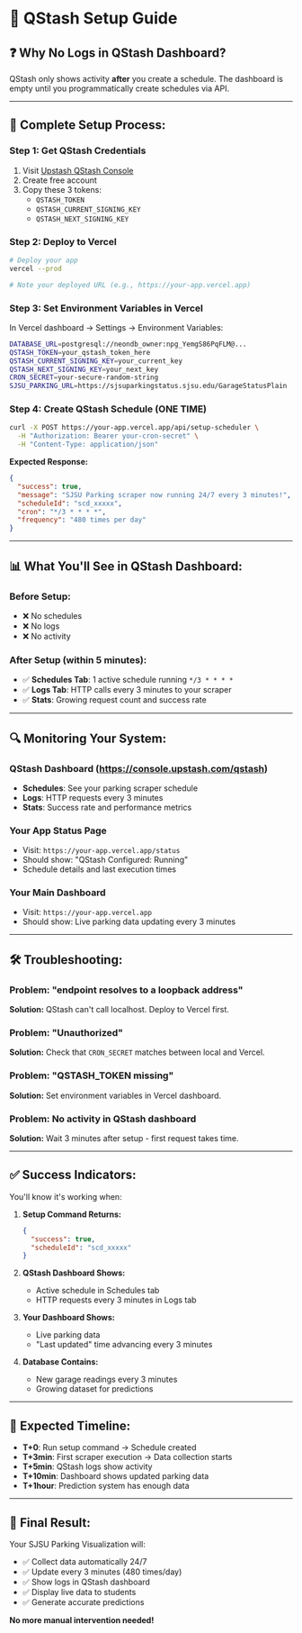 # 🔧 QStash Setup Guide

## ❓ **Why No Logs in QStash Dashboard?**

QStash only shows activity **after** you create a schedule. The dashboard is empty until you programmatically create schedules via API.

---

## 🚀 **Complete Setup Process:**

### **Step 1: Get QStash Credentials**

1. Visit [Upstash QStash Console](https://console.upstash.com/qstash)
2. Create free account
3. Copy these 3 tokens:
   - `QSTASH_TOKEN`
   - `QSTASH_CURRENT_SIGNING_KEY`
   - `QSTASH_NEXT_SIGNING_KEY`

### **Step 2: Deploy to Vercel**

```bash
# Deploy your app
vercel --prod

# Note your deployed URL (e.g., https://your-app.vercel.app)
```

### **Step 3: Set Environment Variables in Vercel**

In Vercel dashboard → Settings → Environment Variables:

```bash
DATABASE_URL=postgresql://neondb_owner:npg_YemgS86PqFLM@...
QSTASH_TOKEN=your_qstash_token_here
QSTASH_CURRENT_SIGNING_KEY=your_current_key
QSTASH_NEXT_SIGNING_KEY=your_next_key
CRON_SECRET=your-secure-random-string
SJSU_PARKING_URL=https://sjsuparkingstatus.sjsu.edu/GarageStatusPlain
```

### **Step 4: Create QStash Schedule (ONE TIME)**

```bash
curl -X POST https://your-app.vercel.app/api/setup-scheduler \
  -H "Authorization: Bearer your-cron-secret" \
  -H "Content-Type: application/json"
```

**Expected Response:**

```json
{
  "success": true,
  "message": "SJSU Parking scraper now running 24/7 every 3 minutes!",
  "scheduleId": "scd_xxxxx",
  "cron": "*/3 * * * *",
  "frequency": "480 times per day"
}
```

---

## 📊 **What You'll See in QStash Dashboard:**

### **Before Setup:**

- ❌ No schedules
- ❌ No logs
- ❌ No activity

### **After Setup (within 5 minutes):**

- ✅ **Schedules Tab**: 1 active schedule running `*/3 * * * *`
- ✅ **Logs Tab**: HTTP calls every 3 minutes to your scraper
- ✅ **Stats**: Growing request count and success rate

---

## 🔍 **Monitoring Your System:**

### **QStash Dashboard** (https://console.upstash.com/qstash)

- **Schedules**: See your parking scraper schedule
- **Logs**: HTTP requests every 3 minutes
- **Stats**: Success rate and performance metrics

### **Your App Status Page**

- Visit: `https://your-app.vercel.app/status`
- Should show: "QStash Configured: Running"
- Schedule details and last execution times

### **Your Main Dashboard**

- Visit: `https://your-app.vercel.app`
- Should show: Live parking data updating every 3 minutes

---

## 🛠️ **Troubleshooting:**

### **Problem: "endpoint resolves to a loopback address"**

**Solution:** QStash can't call localhost. Deploy to Vercel first.

### **Problem: "Unauthorized"**

**Solution:** Check that `CRON_SECRET` matches between local and Vercel.

### **Problem: "QSTASH_TOKEN missing"**

**Solution:** Set environment variables in Vercel dashboard.

### **Problem: No activity in QStash dashboard**

**Solution:** Wait 3 minutes after setup - first request takes time.

---

## ✅ **Success Indicators:**

You'll know it's working when:

1. **Setup Command Returns:**

   ```json
   {
     "success": true,
     "scheduleId": "scd_xxxxx"
   }
   ```

2. **QStash Dashboard Shows:**

   - Active schedule in Schedules tab
   - HTTP requests every 3 minutes in Logs tab

3. **Your Dashboard Shows:**

   - Live parking data
   - "Last updated" time advancing every 3 minutes

4. **Database Contains:**
   - New garage readings every 3 minutes
   - Growing dataset for predictions

---

## 🎯 **Expected Timeline:**

- **T+0**: Run setup command → Schedule created
- **T+3min**: First scraper execution → Data collection starts
- **T+5min**: QStash logs show activity
- **T+10min**: Dashboard shows updated parking data
- **T+1hour**: Prediction system has enough data

---

## 🎉 **Final Result:**

Your SJSU Parking Visualization will:

- ✅ Collect data automatically 24/7
- ✅ Update every 3 minutes (480 times/day)
- ✅ Show logs in QStash dashboard
- ✅ Display live data to students
- ✅ Generate accurate predictions

**No more manual intervention needed!**
